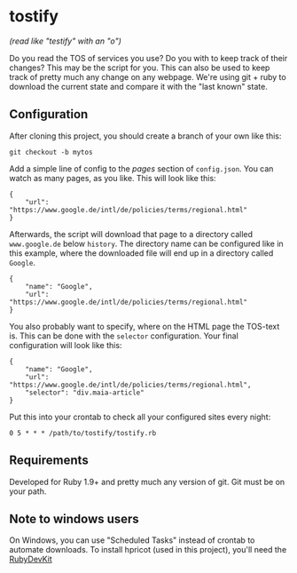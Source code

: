 tostify
=======

*(read like "testify" with an "o")*

Do you read the TOS of services you use? Do you with to keep track of their changes? This may be the script for you. This can also be used to keep track of pretty much any change on any webpage. We're using git + ruby to download the current state and compare it with the "last known" state.


Configuration
-------------

After cloning this project, you should create a branch of your own like this:

    git checkout -b mytos

Add a simple line of config to the *pages* section of `config.json`. You can watch as many pages, as you like. This will look like this:

    {
        "url": "https://www.google.de/intl/de/policies/terms/regional.html"
    }

Afterwards, the script will download that page to a directory called `www.google.de` below `history`. The directory name can be configured like in this example, where the downloaded file will end up in a directory called `Google`.

    {
        "name": "Google",
        "url": "https://www.google.de/intl/de/policies/terms/regional.html"
    }

You also probably want to specify, where on the HTML page the TOS-text is. This can be done with the `selector` configuration. Your final configuration will look like this:

    {
        "name": "Google",
        "url": "https://www.google.de/intl/de/policies/terms/regional.html",
        "selector": "div.maia-article"
    }

Put this into your crontab to check all your configured sites every night:

    0 5 * * * /path/to/tostify/tostify.rb


Requirements
------------

Developed for Ruby 1.9+ and pretty much any version of git. Git must be on your path.


Note to windows users
---------------------

On Windows, you can use "Scheduled Tasks" instead of crontab to automate downloads. To install hpricot (used in this project), you'll need the [RubyDevKit](http://rubyinstaller.org/downloads/)
